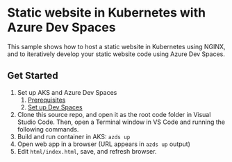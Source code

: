# Static website in Kubernetes with Azure Dev Spaces
This sample shows how to host a static website in Kubernetes using NGINX, and to iteratively develop your static website code using Azure Dev Spaces.

## Get Started
1. Set up AKS and Azure Dev Spaces
    1. [Prerequisites](https://docs.microsoft.com/en-us/azure/dev-spaces/quickstart-nodejs#prerequisites)
    1. [Set up Dev Spaces](https://docs.microsoft.com/en-us/azure/dev-spaces/quickstart-nodejs#set-up-azure-dev-spaces)   
1. Clone this source repo, and open it as the root code folder in Visual Studio Code. Then, open a Terminal window in VS Code and running the following commands.
1. Build and run container in AKS: `azds up`
1. Open web app in a browser (URL appears in `azds up` output)
1. Edit `html/index.html`, save, and refresh browser.
